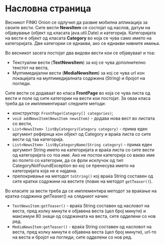 # Насловна страница

Весникот FINKI Onion се одлучил да развие мобилна апликација за своите вести. Сите вести **NewsItem** се состојат од
наслов, датум на објавување (објект од класата java.util.Date) и категорија. Категоријата на вести е објект од
класата **Category** во која се чува само името на категоријата. Две категории се еднакви, ако се еднакви нивните имиња.

Во весникот засега постојат два видови вести кои се објавуваат и тоа:

- Текстуални вести (**TextNewsItem**) за кој се чува дополнително текстот на веста,
- Мултимедијални вести (**MediaNewsItem**) за кој се чува url кон локацијата на мултимедијалната содржина (String) и
  бројот на погледи.

Сите вести се додаваат во класа **FrontPage** во која се чува листа од вести и поле од сите категории на вести кои
постојат. За оваа класа треба да се имплементираат следните методи:

- конструктор: `FrontPage(Category[] categories)`;
- `void addNewsItem(NewsItem newsItem)` - додава нова вест во листата со вести,
- `List<NewsItem> listByCategory(Category category)` - прима еден аргумент рефернца кон објект од Category и враќа листа
  со сите вести од таа категорија.
- `List<NewsItem> listByCategoryName(String category)` - прима еден аргумент String името на категоријата и враќа листа
  со сите вести од категоријата со тоа име. Ако не постои категорија со вакво име во полето со категории, да се фрли
  исклучок од тип CategoryNotFoundException во кој се пренесува името на категоријата која не е најдена.
- препокривање на методот `toString()` кој враќа String составен од сите кратки содржини на вестите (повик на
  методот `getTeaser()`).

Во класите за вести треба да се имплементира методот за враќање на кратка содржина getTeaser() на следниот начин:

- `TextNewsItem:getTeaser()` - враќа String составен од насловот на веста, пред колку минути е објавена веста (цел број
  минути) и максимум 80 знаци од содржината на веста, сите одделени со нов ред.
- `MediaNewsItem:getTeaser()` - враќа String составен од насловот на веста, пред колку минути е објавена веста (цел број
  минути), url-то на веста и бројот на погледи, сите одделени со нов ред.